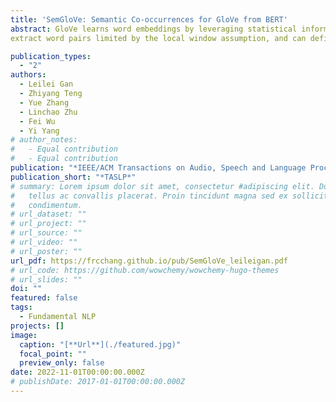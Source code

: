 ```yaml
---
title: 'SemGloVe: Semantic Co-occurrences for GloVe from BERT'
abstract: GloVe learns word embeddings by leveraging statistical information from word co-occurrence matrices. However, word pairs in the matrices are extracted from a predefined local context window, which might lead to limited word pairs and potentially semantic irrelevant word pairs. In this paper, we propose SemGloVe, which distillssemantic co-occurrencesfrom BERT into static GloVe word embeddings. Particularly, we propose two models to extract co-occurrence statistics based on either the masked language model or the multi-head attention weights of BERT. Our methods can
extract word pairs limited by the local window assumption, and can define the co-occurrence weights by directly considering the semantic distance between word pairs. Experiments on several word similarity datasets and external tasks show that SemGloVe can outperform GloVe.

publication_types:
  - "2"
authors:
  - Leilei Gan
  - Zhiyang Teng
  - Yue Zhang
  - Linchao Zhu
  - Fei Wu
  - Yi Yang
# author_notes:
#   - Equal contribution
#   - Equal contribution
publication: "*IEEE/ACM Transactions on Audio, Speech and Language Processing*"
publication_short: "*TASLP*"
# summary: Lorem ipsum dolor sit amet, consectetur #adipiscing elit. Duis posuere
#   tellus ac convallis placerat. Proin tincidunt magna sed ex sollicitudin
#   condimentum.
# url_dataset: ""
# url_project: ""
# url_source: ""
# url_video: ""
# url_poster: ""
url_pdf: https://frcchang.github.io/pub/SemGloVe_leileigan.pdf
# url_code: https://github.com/wowchemy/wowchemy-hugo-themes
# url_slides: ""
doi: ""
featured: false
tags:
  - Fundamental NLP
projects: []
image:
  caption: "[**Url**](./featured.jpg)"
  focal_point: ""
  preview_only: false
date: 2022-11-01T00:00:00.000Z
# publishDate: 2017-01-01T00:00:00.000Z
---
```

